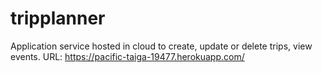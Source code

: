 # tripplanner
Application service hosted in cloud to create, update or delete trips, view events. 
URL: https://pacific-taiga-19477.herokuapp.com/

